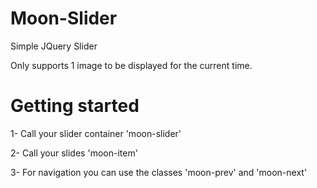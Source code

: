# Moon-Slider
Simple JQuery Slider

Only supports 1 image to be displayed for the current time.

# Getting started

1- Call your slider container 'moon-slider'

2- Call your slides 'moon-item'

3- For navigation you can use the classes 'moon-prev' and 'moon-next'

